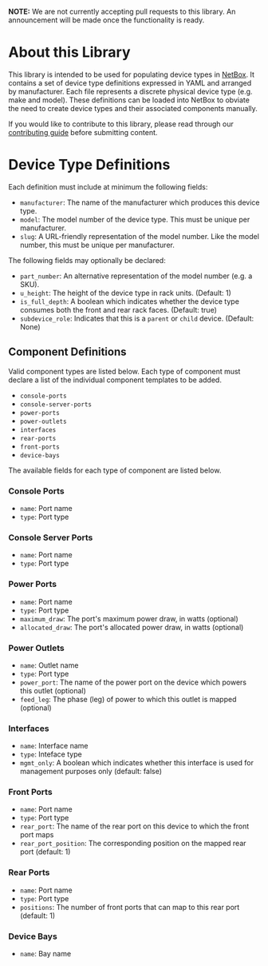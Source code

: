 **NOTE:** We are not currently accepting pull requests to this library. An announcement will be made once the
functionality is ready.

# About this Library

This library is intended to be used for populating device types in [NetBox](https://github.com/netbox-community/netbox).
It contains a set of device type definitions expressed in YAML and arranged by manufacturer. Each file represents a
discrete physical device type (e.g. make and model). These definitions can be loaded into NetBox to obviate the need to
create device types and their associated components manually.

If you would like to contribute to this library, please read through our [contributing guide](CONTRIBUTING.md) before
submitting content.

# Device Type Definitions

Each definition must include at minimum the following fields:

* `manufacturer`: The name of the manufacturer which produces this device type.
* `model`: The model number of the device type. This must be unique per manufacturer.
* `slug`: A URL-friendly representation of the model number. Like the model number, this must be unique per
  manufacturer.

The following fields may optionally be declared:

* `part_number`: An alternative representation of the model number (e.g. a SKU).
* `u_height`: The height of the device type in rack units. (Default: 1)
* `is_full_depth`: A boolean which indicates whether the device type consumes both the front and rear rack faces.
  (Default: true)
* `subdevice_role`: Indicates that this is a `parent` or `child` device. (Default: None)

## Component Definitions

Valid component types are listed below. Each type of component must declare a list of the individual component templates
to be added.

* `console-ports`
* `console-server-ports`
* `power-ports`
* `power-outlets`
* `interfaces`
* `rear-ports`
* `front-ports`
* `device-bays`

The available fields for each type of component are listed below.

### Console Ports

* `name`: Port name
* `type`: Port type

### Console Server Ports

* `name`: Port name
* `type`: Port type

### Power Ports

* `name`: Port name
* `type`: Port type
* `maximum_draw`: The port's maximum power draw, in watts (optional)
* `allocated_draw`: The port's allocated power draw, in watts (optional)

### Power Outlets

* `name`: Outlet name
* `type`: Port type
* `power_port`: The name of the power port on the device which powers this outlet (optional)
* `feed_leg`: The phase (leg) of power to which this outlet is mapped (optional)

### Interfaces

* `name`: Interface name
* `type`: Inteface type
* `mgmt_only`: A boolean which indicates whether this interface is used for management purposes only (default: false)

### Front Ports

* `name`: Port name
* `type`: Port type
* `rear_port`: The name of the rear port on this device to which the front port maps
* `rear_port_position`: The corresponding position on the mapped rear port (default: 1)

### Rear Ports

* `name`: Port name
* `type`: Port type
* `positions`: The number of front ports that can map to this rear port (default: 1)

### Device Bays

* `name`: Bay name
